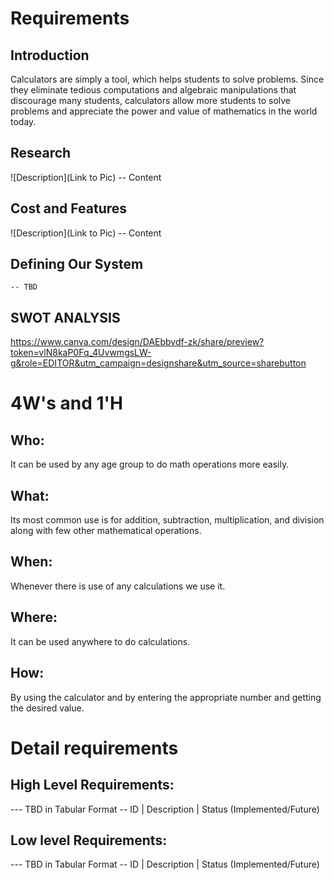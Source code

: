 # Requirements
## Introduction
Calculators are simply a tool, which helps students to solve problems. Since they eliminate tedious computations and algebraic manipulations that discourage many students, calculators allow more students to solve problems and appreciate the power and value of mathematics in the world today.

## Research
![Description](Link to Pic)
-- Content 
## Cost and Features
![Description](Link to Pic)
-- Content 
## Defining Our System
    -- TBD
## SWOT ANALYSIS
https://www.canva.com/design/DAEbbvdf-zk/share/preview?token=vlN8kaP0Fq_4UvwmgsLW-g&role=EDITOR&utm_campaign=designshare&utm_source=sharebutton

# 4W&#39;s and 1&#39;H

## Who:

 It can be used by any age group to do math operations more easily.

## What:

Its most common use is for addition, subtraction, multiplication, and division along with few other mathematical operations.

## When:

Whenever there is use of any calculations we use it.

## Where:

It can be used anywhere to do calculations.

## How:

By using the calculator and by entering the appropriate number and getting the desired value.

# Detail requirements
## High Level Requirements:
--- TBD in Tabular Format 
-- ID | Description | Status (Implemented/Future)


##  Low level Requirements:
--- TBD in Tabular Format 
-- ID | Description | Status (Implemented/Future)
